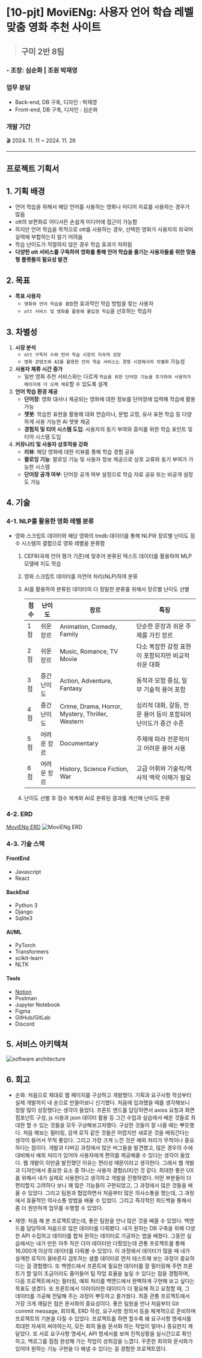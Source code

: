 # [10-pjt] MoviENg: 사용자 언어 학습 레벨 맞춤 영화 추천 사이트

> ## 구미 2반 8팀 
### - 조장: 심순화 | 조원 박재영

### 업무 분담
- Back-end, DB 구축, 디자인 : 박재영
- Front-end, DB 구축, 디자인 : 심순화

### 개발 기간
🎬 2024. 11. 11 ~ 2024. 11. 26 

* * *

## 프로젝트 기획서
## 1. 기획 배경
- 언어 학습을 위해서 해당 언어를 사용하는 영화나 미디어 자료를 사용하는 경우가 많음
- ott의 보편화로 어디서든 손쉽게 미디어에 접근이 가능함
- 하지만 언어 학습을 목적으로 ott를 사용하는 경우, 선택한 영화가 사용자의 외국어 실력에 부합하는지 알기 어려움
- 학습 난이도가 적절하지 않은 경우 학습 효과가 저하됨
- **다양한 ott 서비스를 구독하여 영화를 통해 언어 학습을 즐기는 사용자들을 위한 맞춤형 플랫폼의 필요성 발견**
## 2. 목표
- **목표 사용자**
    - `영화와 언어 학습을 결합`한 효과적인 학습 방법을 찾는 사용자
    - `ott 서비스 및 영화를 활용해 몰입형 학습`을 선호하는 학습자
## 3. 차별성
1. **시장 분석**
    - `ott 구독자 수와 언어 학습 시장의 지속적 성장`
    - `영화 콘텐츠와 AI를 활용한 언어 학습 서비스는 경쟁 시장에서의 차별화` 가능성
2. **사용자 체류 시간 증가**
    - 일반 영화 추천 서비스와는 다르게 `학습을 위한 단어장 기능을 추가하여 사용자가 페이지에 더 오래 체류`할 수 있도록 설계
3. **언어 학습 환경 제공**
    - **단어장**: 영화 대사나 제공되는 영화에 대한 정보를 단어장에 입력해 학습에 활용 가능
    - **챗봇**: 학습한 표현을 활용해 대화 연습이나, 문법 교정, 유사 표현 학습 등 다양하게 사용 가능한 AI 챗봇 제공
    - **경험치 및 티어 시스템 도입**: 사용자의 동기 부여와 흥미를 위한 학습 포인트 및 티어 시스템 도입
4. **커뮤니티 및 사용자 상호작용 강화**
    - **리뷰**: 해당 영화에 대한 리뷰를 통해 학습 경험 공유
    - **팔로잉 기능**: 팔로잉 기능 및 사용자 정보 제공으로 상호 교류와 동기 부여가 가능한 시스템
    - **단어장 공개 여부**: 단어장 공개 여부 설정으로 학습 자료 공유 또는 비공개 설정도 가능
## 4. 기술
### 4-1. NLP를 활용한 영화 레벨 분류
- 영화 스크립트 데이터와 해당 영화의 tmdb 데이터를 통해 NLP와 장르별 난이도 점수 시스템의 결합으로 영화 레벨을 분류함
    1. CEFR(국제 언어 평가 기준)에 맞추어 분류된 텍스트 데이터를 활용하여 MLP 모델에 지도 학습
    2. 영화 스크립트 데이터를 자연어 처리(NLP)하여 분류
    3. AI를 활용하여 분류된 데이터의 더 정밀한 분류를 위해서 장르별 난이도 선별

        | 점수 | 난이도          | 장르                                                    | 특징                                                                 |
        |------|---------------|-------------------------------------------------------|--------------------------------------------------------------------|
        | 1점   | 쉬운 장르       | Animation, Comedy, Family                            | 단순한 문장과 쉬운 주제를 가진 장르                              |
        | 2점   | 쉬운 장르       | Music, Romance, TV Movie                             | 다소 복잡한 감정 표현이 포함되지만 비교적 쉬운 대화                |
        | 3점   | 중간 난이도     | Action, Adventure, Fantasy                           | 동작과 모험 중심, 일부 기술적 용어 포함                            |
        | 4점   | 중간 난이도     | Crime, Drama, Horror, Mystery, Thriller, Western    | 심리적 대화, 갈등, 전문 용어 등이 포함되어 난이도가 중간 수준         |
        | 5점   | 어려운 장르     | Documentary                                          | 주제에 따라 전문적이고 어려운 용어 사용                             |
        | 6점   | 어려운 장르     | History, Science Fiction, War                       | 고급 어휘와 기술적/역사적 맥락 이해가 필요                          |


    4. 난이도 선별 후 점수 체계와 AI로 분류된 결과를 계산해 난이도 분류
### 4-2. ERD
[MoviENg ERD](https://www.erdcloud.com/d/gA4Pix2NoxgfkDP55)
![MoviENg ERD](./img-for-readme/Movie_Recommend.png)
### 4-3. 기술 스택
#### FrontEnd
- Javascript
- React
#### BackEnd
- Python 3
- Django
- Sqlite3
#### AI/ML
- PyTorch
- Transformers
- scikit-learn
- NLTK
#### Tools
- [Notion](https://romantic-blanket-13b.notion.site/1359cee60178808e99b9dcfee88d90e4?pvs=4)
- Postman
- Jupyter Notebook
- Figma
- GitHub/GitLab
- Discord
## 5. 서비스 아키텍쳐
![software architecture](./img-for-readme/software_architecture.png)

## 6. 회고
- 순화: 처음으로 제대로 웹 페이지를 구상하고 개발했다. 기획과 요구사항 작성부터 실제 개발까지 내 손으로 만들어보니 신기했다. 처음에 입과했을 때를 생각해보니 정말 많이 성장했다는 생각이 들었다. 프론트 엔드를 담당하면서 axios 요청과 화면 컴포넌트 구성, js 사용과 json 데이터 활용 등 그간 수업과 실습에서 배운 것들로 최대한 할 수 있는 것들을 모두 구상해보고자했다. 구상한 것들이 잘 나올 때는 뿌듯했다. 처음 해보는 필터링, 검색 로직 같은 것들은 어렵지만 새로운 것을 배워간다는 생각이 들어서 무척 좋았다. 그리고 가장 크게 느낀 것은 예외 처리가 무척이나 중요하다는 점이다. 개발과 디버깅 과정에서 많은 버그들을 발견했고, 많은 경우의 수에 대비해서 예외 처리가 있어야 사용자에게 편의를 제공해줄 수 있다는 생각이 들었다. 웹 개발이 이만큼 발전했던 이유는 편리성 때문이라고 생각한다. 그래서 웹 개발과 디자인에서 중요한 요소 중 하나는 사용자 경험(UX)인 것 같다. 최대한 좋은 UX를 위해서 내가 실제로 사용한다고 생각하고 개발을 진행하였다. 어떤 부분들이 더 편리할지 고려하다 보니 꽤 많은 기능들이 구현되었고, 그 과정에서 많은 것들을 배울 수 있었다. 그리고 팀원과 협업하면서 처음부터 많은 의사소통을 했는데, 그 과정에서 효율적인 의사소통 방법을 배울 수 있었다. 그리고 즉각적인 피드백을 통해서 좀 더 원만하게 업무를 수행할 수 있었다.

- 재영: 처음 해 본 프로젝트였는데, 좋은 팀원을 만나 많은 것을 배울 수 있었다. 백엔드를 담당하여 처음으로 많은 데이터를 다뤄봤다. 내가 원하는 DB 구축을 위해 다양한 API 수집하고 데이터를 합쳐 원하는 데이터로 가공하는 법을 배웠다. 그동안 실습에서는 내가 만든 아주 작은 더미 데이터만 다뤘었는데 관통 프로젝트를 통해 16,000개 이상의 데이터를 다뤄볼 수 있었다. 이 과정에서 데이터가 많을 때 내가 설계한 로직이 올바른지 검토하는 샘플 데이터로 먼저 테스트해 보는 과정이 중요하다는 걸 경험했다. 또 백엔드에서 프론트에 필요한 데이터를 잘 필터링해 주면 프론트가 할 일이 조금이라도 줄어들어 팀 작업 효율을 높일 수 있다는 점을 경험하며, 다음 프로젝트에서는 필터링, 예외 처리를 백엔드에서 완벽하게 구현해 보고 싶다는 목표도 생겼다. 또 프론트에서 이러이러한 데이터가 더 필요해 하고 요청할 때, 그 데이터를 가공해 전달해 주는 과정이 뿌듯하고 즐거웠다. 
 최종 관통 프로젝트에서 가장 크게 깨달은 점은 문서화의 중요성이다. 좋은 팀원을 만나 처음부터 Git commit message, 회의록, ERD 작성, 요구사항 정의서 등을 체계적으로 준비하며 프로젝트의 기본을 다질 수 있었다. 프로젝트를 하면 할수록 왜 요구사항 명세서를 최대한 자세히 써야하는지, 모든 회의 들을 문서화 하는 작업이 얼마나 중요한지 깨달았다. 또 서로 요구사항 명세서, API 명세서를 보며 진척상황을 실시간으로 확인하고, 백로그를 점점 완성해 가는 작업이 성취감을 느꼈다. 꾸준한 회의와 문서화가 있어야 원하는 기능 구현을 다 해낼 수 있다는 걸 경험한 프로젝트였다.